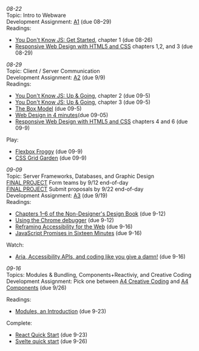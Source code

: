 *08-22*  
Topic: Intro to Webware  
Development Assignment: [A1](https://github.com/cs-4241-2024/a1-gettingstarted/blob/main/README.md) (due 08–29)  
Readings:  
- [You Don't Know JS: Get Started](https://github.com/getify/You-Dont-Know-JS/blob/2nd-ed/get-started/ch1.md), chapter 1 (due 08-26)  
- [Responsive Web Design with HTML5 and CSS](https://learning.oreilly.com/library/view/responsive-web-design/9781803242712/) chapters 1,2, and 3 (due 08-29)

*08-29*  
Topic: Client / Server Communication  
Development Assignment: [A2](https://github.com/cs-4241-2024/a2-shortstack/blob/main/README.md) (due 9/9)  
Readings:  
- [You Don't Know JS: Up & Going](https://github.com/getify/You-Dont-Know-JS/blob/2nd-ed/get-started/ch2.md), chapter 2 (due 09-5)
- [You Don't Know JS: Up & Going](https://github.com/getify/You-Dont-Know-JS/blob/2nd-ed/get-started/ch3.md), chapter 3 (due 09-5)
- [The Box Model](https://developer.mozilla.org/en-US/docs/Learn/CSS/Building_blocks/The_box_model) (due 09-5)
- [Web Design in 4 minutes](https://jgthms.com/web-design-in-4-minutes/)(due 09-05)
- [Responsive Web Design with HTML5 and CSS](https://learning.oreilly.com/library/view/responsive-web-design/9781839211560/) chapters 4 and 6 (due 09-9) 

Play:  
- [Flexbox Froggy](https://flexboxfroggy.com/) (due 09-9)
- [CSS Grid Garden](https://cssgridgarden.com/) (due 09-9)

*09-09*  
Topic: Server Frameworks, Databases, and Graphic Design  
[FINAL PROJECT](https://github.com/cs-4241-2024/final_project/blob/main/README.md) Form teams by 9/12 end-of-day  
[FINAL PROJECT](https://github.com/cs-4241-2024/final_project/blob/main/README.md) Submit proposals by 9/22 end-of-day    
Development Assignment: [A3](https://github.com/cs-4241-2024/a3-persistence/) (due 9/19)  
Readings:  
- [Chapters 1–6 of the Non-Designer's Design Book](https://wpi.primo.exlibrisgroup.com/discovery/fulldisplay?docid=alma9936732229904746&context=L&vid=01WPI_INST:Default&lang=en&search_scope=MyInst_and_CI&adaptor=Local%20Search%20Engine&tab=Everything&query=any,contains,Robin%20Williams) (due 9-12)
- [Using the Chrome debugger](https://developer.chrome.com/docs/devtools/javascript/) (due 9-12)
- [Reframing Accessibility for the Web](https://alistapart.com/article/reframing-accessibility-for-the-web/) (due 9-16)
- [JavaScript Promises in Sixteen Minutes](https://medium.com/quick-code/javascript-promises-in-twenty-minutes-3aac5b65b887) (due 9-16)

Watch:  
- [Aria, Accessibility APIs, and coding like you give a damn!](https://www.youtube.com/watch?v=qdB8SRhqvFc) (due 9-16)

*09-16*   
Topics: Modules & Bundling, Components+Reactiviy, and Creative Coding  
Development Assignment: Pick one between [A4 Creative Coding](https://github.com/cs-4241-2024/a4-creative-coding) and [A4 Components](https://github.com/cs-4241-2024/a4-components) (due 9/26) 

Readings:  
- [Modules, an Introduction](https://javascript.info/modules-intro) (due 9-23)

Complete:  
- [React Quick Start](https://react.dev/learn) (due 9-23)
- [Svelte quick start](https://learn.svelte.dev/tutorial/welcome-to-svelte) (due 9-26)

